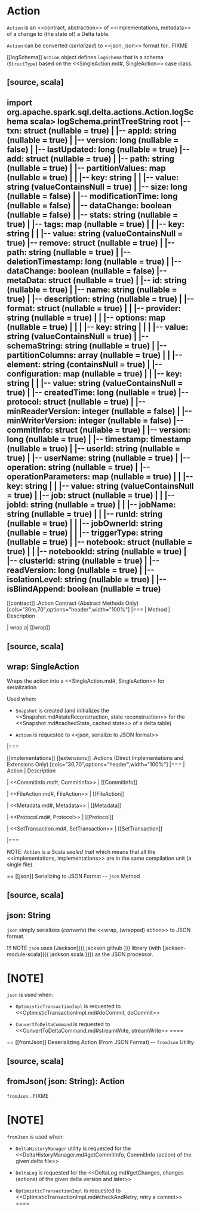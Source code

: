 # Action

`Action` is an <<contract, abstraction>> of <<implementations, metadata>> of a change to (the state of) a Delta table.

`Action` can be converted (_serialized_) to <<json, json>> format for...FIXME

[[logSchema]]
`Action` object defines `logSchema` that is a schema (`StructType`) based on the <<SingleAction.md#, SingleAction>> case class.

[source, scala]
----
import org.apache.spark.sql.delta.actions.Action.logSchema
scala> logSchema.printTreeString
root
 |-- txn: struct (nullable = true)
 |    |-- appId: string (nullable = true)
 |    |-- version: long (nullable = false)
 |    |-- lastUpdated: long (nullable = true)
 |-- add: struct (nullable = true)
 |    |-- path: string (nullable = true)
 |    |-- partitionValues: map (nullable = true)
 |    |    |-- key: string
 |    |    |-- value: string (valueContainsNull = true)
 |    |-- size: long (nullable = false)
 |    |-- modificationTime: long (nullable = false)
 |    |-- dataChange: boolean (nullable = false)
 |    |-- stats: string (nullable = true)
 |    |-- tags: map (nullable = true)
 |    |    |-- key: string
 |    |    |-- value: string (valueContainsNull = true)
 |-- remove: struct (nullable = true)
 |    |-- path: string (nullable = true)
 |    |-- deletionTimestamp: long (nullable = true)
 |    |-- dataChange: boolean (nullable = false)
 |-- metaData: struct (nullable = true)
 |    |-- id: string (nullable = true)
 |    |-- name: string (nullable = true)
 |    |-- description: string (nullable = true)
 |    |-- format: struct (nullable = true)
 |    |    |-- provider: string (nullable = true)
 |    |    |-- options: map (nullable = true)
 |    |    |    |-- key: string
 |    |    |    |-- value: string (valueContainsNull = true)
 |    |-- schemaString: string (nullable = true)
 |    |-- partitionColumns: array (nullable = true)
 |    |    |-- element: string (containsNull = true)
 |    |-- configuration: map (nullable = true)
 |    |    |-- key: string
 |    |    |-- value: string (valueContainsNull = true)
 |    |-- createdTime: long (nullable = true)
 |-- protocol: struct (nullable = true)
 |    |-- minReaderVersion: integer (nullable = false)
 |    |-- minWriterVersion: integer (nullable = false)
 |-- commitInfo: struct (nullable = true)
 |    |-- version: long (nullable = true)
 |    |-- timestamp: timestamp (nullable = true)
 |    |-- userId: string (nullable = true)
 |    |-- userName: string (nullable = true)
 |    |-- operation: string (nullable = true)
 |    |-- operationParameters: map (nullable = true)
 |    |    |-- key: string
 |    |    |-- value: string (valueContainsNull = true)
 |    |-- job: struct (nullable = true)
 |    |    |-- jobId: string (nullable = true)
 |    |    |-- jobName: string (nullable = true)
 |    |    |-- runId: string (nullable = true)
 |    |    |-- jobOwnerId: string (nullable = true)
 |    |    |-- triggerType: string (nullable = true)
 |    |-- notebook: struct (nullable = true)
 |    |    |-- notebookId: string (nullable = true)
 |    |-- clusterId: string (nullable = true)
 |    |-- readVersion: long (nullable = true)
 |    |-- isolationLevel: string (nullable = true)
 |    |-- isBlindAppend: boolean (nullable = true)
----

[[contract]]
.Action Contract (Abstract Methods Only)
[cols="30m,70",options="header",width="100%"]
|===
| Method
| Description

| wrap
a| [[wrap]]

[source, scala]
----
wrap: SingleAction
----

Wraps the action into a <<SingleAction.md#, SingleAction>> for serialization

Used when:

* `Snapshot` is created (and initializes the <<Snapshot.md#stateReconstruction, state reconstruction>> for the <<Snapshot.md#cachedState, cached state>> of a delta table)

* `Action` is requested to <<json, serialize to JSON format>>

|===

[[implementations]]
[[extensions]]
.Actions (Direct Implementations and Extensions Only)
[cols="30,70",options="header",width="100%"]
|===
| Action
| Description

| <<CommitInfo.md#, CommitInfo>>
| [[CommitInfo]]

| <<FileAction.md#, FileAction>>
| [[FileAction]]

| <<Metadata.md#, Metadata>>
| [[Metadata]]

| <<Protocol.md#, Protocol>>
| [[Protocol]]

| <<SetTransaction.md#, SetTransaction>>
| [[SetTransaction]]

|===

NOTE: `Action` is a Scala *sealed trait* which means that all the <<implementations, implementations>> are in the same compilation unit (a single file).

== [[json]] Serializing to JSON Format -- `json` Method

[source, scala]
----
json: String
----

`json` simply serializes (_converts_) the <<wrap, (wrapped) action>> to JSON format.

!!! NOTE
    `json` uses [Jackson]({{ jackson.github }}) library (with [jackson-module-scala]({{ jackson.scala }})) as the JSON processor.

[NOTE]
====
`json` is used when:

* `OptimisticTransactionImpl` is requested to <<OptimisticTransactionImpl.md#doCommit, doCommit>>

* `ConvertToDeltaCommand` is requested to <<ConvertToDeltaCommand.md#streamWrite, streamWrite>>
====

== [[fromJson]] Deserializing Action (From JSON Format) -- `fromJson` Utility

[source, scala]
----
fromJson(
  json: String): Action
----

`fromJson`...FIXME

[NOTE]
====
`fromJson` is used when:

* `DeltaHistoryManager` utility is requested for the <<DeltaHistoryManager.md#getCommitInfo, CommitInfo (action) of the given delta file>>

* `DeltaLog` is requested for the <<DeltaLog.md#getChanges, changes (actions) of the given delta version and later>>

* `OptimisticTransactionImpl` is requested to <<OptimisticTransactionImpl.md#checkAndRetry, retry a commit>>
====
